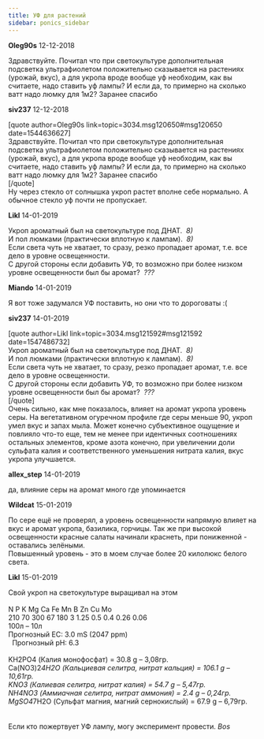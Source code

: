 ```yaml
---
title: УФ для растений
sidebar: ponics_sidebar
---
```


**Oleg90s** 12-12-2018

Здравствуйте. Почитал что при светокультуре дополнительная подсветка ультрафиолетом положительно сказывается на растениях (урожай, вкус), а для укропа вроде вообще уф необходим, как вы считаете, надо ставить уф лампы? И если да, то примерно на сколько ватт надо люмку для 1м2? Заранее спасибо

**siv237** 12-12-2018

[quote author=Oleg90s link=topic=3034.msg120650#msg120650 date=1544636627]<br />Здравствуйте. Почитал что при светокультуре дополнительная подсветка ультрафиолетом положительно сказывается на растениях (урожай, вкус), а для укропа вроде вообще уф необходим, как вы считаете, надо ставить уф лампы? И если да, то примерно на сколько ватт надо люмку для 1м2? Заранее спасибо<br />[/quote]<br />Ну через стекло от солнышка укроп растет вполне себе нормально. А обычное стекло уф почти не пропускает.

**Likl** 14-01-2019

Укроп ароматный был на светокультуре под ДНАТ.&nbsp; *8)*<br />И пол люмками (практически вплотную к лампам).&nbsp; *8)*<br />Если света чуть не хватает, то сразу, резко пропадает аромат, т.е. все дело в уровне освещенности.<br />С другой стороны если добавить УФ, то возможно при более низком уровне освещенности был бы аромат?&nbsp; *???*

**Miando** 14-01-2019

Я вот тоже задумался УФ поставить, но они что то дороговаты :(

**siv237** 14-01-2019

[quote author=Likl link=topic=3034.msg121592#msg121592 date=1547486732]<br />Укроп ароматный был на светокультуре под ДНАТ.&nbsp; *8)*<br />И пол люмками (практически вплотную к лампам).&nbsp; *8)*<br />Если света чуть не хватает, то сразу, резко пропадает аромат, т.е. все дело в уровне освещенности.<br />С другой стороны если добавить УФ, то возможно при более низком уровне освещенности был бы аромат?&nbsp; *???*<br />[/quote]<br />Очень сильно, как мне показалось, влияет на аромат укропа уровень серы. На вегетативном огуречном профиле где серы меньше 90, укроп умел вкус и запах мыла. Может конечно субъективное ощущение и повлияло что-то еще, тем не менее при идентичных соотношениях остальных элементов, кроме азота конечно, при увеличении доли сульфата калия и соответственного уменьшения нитрата калия, вкус укропа улучшается.

**allex_step** 14-01-2019

да, влияние серы на аромат много где упоминается

**Wildcat** 15-01-2019

По сере ещё не проверял, а уровень освещенности напрямую влияет на вкус и аромат укропа, базилика, горчицы. Так же при высокой освещенности красные салаты начинали краснеть, при пониженной - оставались зелёными.<br />Повышенный уровень - это в моем случае более 20 килолюкс белого света.

**Likl** 15-01-2019

Свой укроп на светокультуре выращивал на этом<br /><br />N	P	K	Mg	Ca	Fe	Mn	B	Zn	Cu	Mo<br />210	70	300	67	180	3	1.25	0.5	0.4	0.26	0.06<br />100л – 10л<br />Прогнозный EC: 3.0 mS (2047 ppm) <br />&nbsp; Прогнозный pH: 6.3<br /><br />KH2PO4 (Калия монофосфат) = 30.8 g – 3,08гр.<br />Ca(NO3)2*4H2O (Кальциевая селитра, нитрат кальция) = 106.1 g – 10,61гр.<br />KNO3 (Калиевая селитра, нитрат калия) = 54.7 g – 5,47гр.<br />NH4NO3 (Аммиачная селитра, нитрат аммония) = 2.4 g – 0,24гр.<br />MgSO4*7H2O (Сульфат магния, магний сернокислый) = 67.9 g – 6,79гр.<br /><br /><br />Если кто пожертвует УФ лампу, могу эксперимент провести. *Bos*

